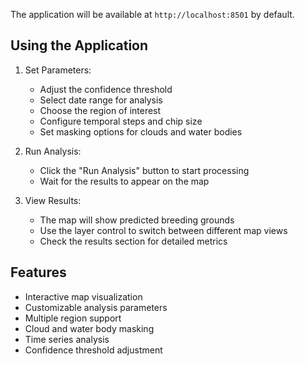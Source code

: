 The application will be available at `http://localhost:8501` by default.

## Using the Application

1. Set Parameters:
   - Adjust the confidence threshold
   - Select date range for analysis
   - Choose the region of interest
   - Configure temporal steps and chip size
   - Set masking options for clouds and water bodies

2. Run Analysis:
   - Click the "Run Analysis" button to start processing
   - Wait for the results to appear on the map

3. View Results:
   - The map will show predicted breeding grounds
   - Use the layer control to switch between different map views
   - Check the results section for detailed metrics

## Features

- Interactive map visualization
- Customizable analysis parameters
- Multiple region support
- Cloud and water body masking
- Time series analysis
- Confidence threshold adjustment